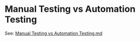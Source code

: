 # Manual Testing vs Automation Testing

See: [Manual Testing vs Automation Testing.md](Manual%20Testing%20vs%20Automation%20Testing.md)
